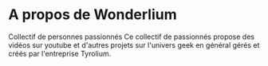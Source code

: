 # A propos de Wonderlium 

Collectif de personnes passionnés
Ce collectif de passionnés propose des vidéos sur youtube et d'autres projets sur l'univers geek en général gérés et créés par l'entreprise Tyrolium.

